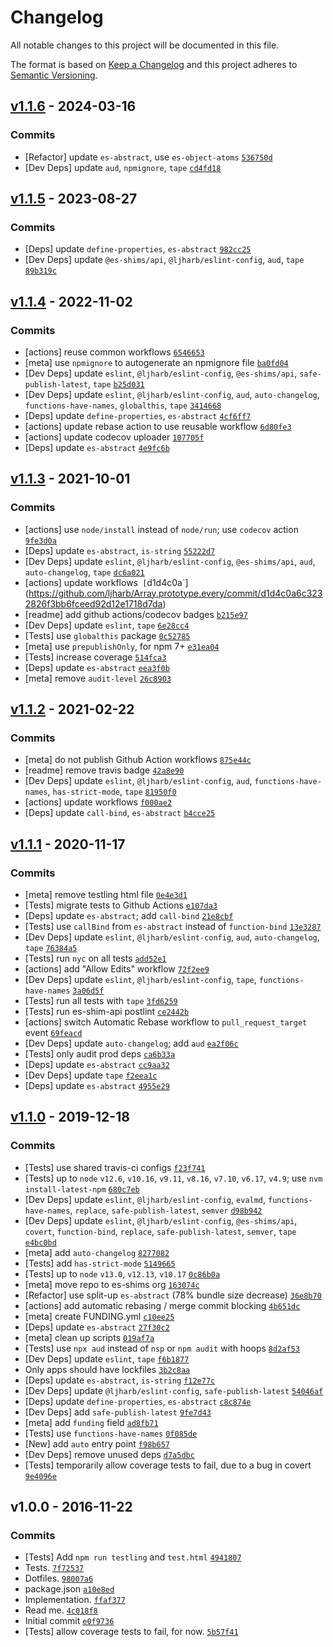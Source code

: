 # Changelog

All notable changes to this project will be documented in this file.

The format is based on [Keep a Changelog](https://keepachangelog.com/en/1.0.0/)
and this project adheres to [Semantic Versioning](https://semver.org/spec/v2.0.0.html).

## [v1.1.6](https://github.com/ljharb/Array.prototype.every/compare/v1.1.5...v1.1.6) - 2024-03-16

### Commits

- [Refactor] update `es-abstract`, use `es-object-atoms` [`536750d`](https://github.com/ljharb/Array.prototype.every/commit/536750d5942f77cfc58bd92243a2cee3ce4028da)
- [Dev Deps] update `aud`, `npmignore`, `tape` [`cd4fd18`](https://github.com/ljharb/Array.prototype.every/commit/cd4fd185132ecd474768b45abcdd239db4554df3)

## [v1.1.5](https://github.com/ljharb/Array.prototype.every/compare/v1.1.4...v1.1.5) - 2023-08-27

### Commits

- [Deps] update `define-properties`, `es-abstract` [`982cc25`](https://github.com/ljharb/Array.prototype.every/commit/982cc2536281d5619a46c423da2095cd1968d6bf)
- [Dev Deps] update `@es-shims/api`, `@ljharb/eslint-config`, `aud`, `tape` [`89b319c`](https://github.com/ljharb/Array.prototype.every/commit/89b319cbb22fd7ef3b4bab7d370ae84d3ef76cbb)

## [v1.1.4](https://github.com/ljharb/Array.prototype.every/compare/v1.1.3...v1.1.4) - 2022-11-02

### Commits

- [actions] reuse common workflows [`6546653`](https://github.com/ljharb/Array.prototype.every/commit/6546653609c01fa84892c34c24589748d801e876)
- [meta] use `npmignore` to autogenerate an npmignore file [`ba0fd04`](https://github.com/ljharb/Array.prototype.every/commit/ba0fd04440f3873328557785d99d049f82fee04c)
- [Dev Deps] update `eslint`, `@ljharb/eslint-config`, `@es-shims/api`, `safe-publish-latest`, `tape` [`b25d031`](https://github.com/ljharb/Array.prototype.every/commit/b25d031f58bee50923dd71c5f1f3ef60b166fcb1)
- [Dev Deps] update `eslint`, `@ljharb/eslint-config`, `aud`, `auto-changelog`, `functions-have-names`, `globalthis`, `tape` [`3414668`](https://github.com/ljharb/Array.prototype.every/commit/34146683190043930b3b84f4e33c4c744d574401)
- [Deps] update `define-properties`, `es-abstract` [`4cf6ff7`](https://github.com/ljharb/Array.prototype.every/commit/4cf6ff7b4fa0b076ffbc122271bd2c181149a5e3)
- [actions] update rebase action to use reusable workflow [`6d80fe3`](https://github.com/ljharb/Array.prototype.every/commit/6d80fe3cac18bf1b012c1658f911515a1c90acdc)
- [actions] update codecov uploader [`107705f`](https://github.com/ljharb/Array.prototype.every/commit/107705f3eb0afd76d90bf732b5b4b4be25e33f85)
- [Deps] update `es-abstract` [`4e9fc6b`](https://github.com/ljharb/Array.prototype.every/commit/4e9fc6b5741d24d34e689e40a487b1f1337e1929)

## [v1.1.3](https://github.com/ljharb/Array.prototype.every/compare/v1.1.2...v1.1.3) - 2021-10-01

### Commits

- [actions] use `node/install` instead of `node/run`; use `codecov` action [`9fe3d0a`](https://github.com/ljharb/Array.prototype.every/commit/9fe3d0a0f588c8a41a2844531bcd7fe17b18c356)
- [Deps] update `es-abstract`, `is-string` [`55222d7`](https://github.com/ljharb/Array.prototype.every/commit/55222d792062e61875b7748c168ae7ef6baa6f42)
- [Dev Deps] update `eslint`, `@ljharb/eslint-config`, `@es-shims/api`, `aud`, `auto-changelog`, `tape` [`dc6a021`](https://github.com/ljharb/Array.prototype.every/commit/dc6a021a2cda8bccd48d858a1eb97b7a4b71ae67)
- [actions] update workflows` [`d1d4c0a`](https://github.com/ljharb/Array.prototype.every/commit/d1d4c0a6c3232826f3bb6fceed92d12e1718d7da)
- [readme] add github actions/codecov badges [`b215e97`](https://github.com/ljharb/Array.prototype.every/commit/b215e97d0cfa4d84131f4fa41396999f78fcc08d)
- [Dev Deps] update `eslint`, `tape` [`6e28cc4`](https://github.com/ljharb/Array.prototype.every/commit/6e28cc4b157bb3ab57a63052c2968a1d333a3762)
- [Tests] use `globalthis` package [`0c52785`](https://github.com/ljharb/Array.prototype.every/commit/0c52785a405a178d58e521dc33dde92926cc3b42)
- [meta] use `prepublishOnly`, for npm 7+ [`e31ea04`](https://github.com/ljharb/Array.prototype.every/commit/e31ea04867b3aaa05f927b4b6e8f6e737ac830d1)
- [Tests] increase coverage [`514fca3`](https://github.com/ljharb/Array.prototype.every/commit/514fca32f0c17df5f22a562648faa5306160f630)
- [Deps] update `es-abstract` [`eea3f0b`](https://github.com/ljharb/Array.prototype.every/commit/eea3f0b2e92056c2684304ce7a0ed5f4983a66ea)
- [meta] remove `audit-level` [`26c8903`](https://github.com/ljharb/Array.prototype.every/commit/26c8903bfe19a7b7b15e712c114f9fe4df7c229f)

## [v1.1.2](https://github.com/ljharb/Array.prototype.every/compare/v1.1.1...v1.1.2) - 2021-02-22

### Commits

- [meta] do not publish Github Action workflows [`875e44c`](https://github.com/ljharb/Array.prototype.every/commit/875e44c72398622faf1f1c7deee3a7bbfe86e7cf)
- [readme] remove travis badge [`42a8e90`](https://github.com/ljharb/Array.prototype.every/commit/42a8e9032d0f33ec7e911fd9b1c911c61486efb2)
- [Dev Deps] update `eslint`, `@ljharb/eslint-config`, `aud`, `functions-have-names`, `has-strict-mode`, `tape` [`81950f0`](https://github.com/ljharb/Array.prototype.every/commit/81950f0d117133270734e9a063b5b0b85d34b1f8)
- [actions] update workflows [`f000ae2`](https://github.com/ljharb/Array.prototype.every/commit/f000ae2535ca2f04111feb911e9bde432fc1ce3f)
- [Deps] update `call-bind`, `es-abstract` [`b4cce25`](https://github.com/ljharb/Array.prototype.every/commit/b4cce25e45db0b6ea69ab2231212687b8daf5689)

## [v1.1.1](https://github.com/ljharb/Array.prototype.every/compare/v1.1.0...v1.1.1) - 2020-11-17

### Commits

- [meta] remove testling html file [`0e4e3d1`](https://github.com/ljharb/Array.prototype.every/commit/0e4e3d1c77d62d06ff40bc1564cbc6dceef8c143)
- [Tests] migrate tests to Github Actions [`e107da3`](https://github.com/ljharb/Array.prototype.every/commit/e107da3a07898cf7c76f44b0193fbcc8bed38638)
- [Deps] update `es-abstract`; add `call-bind` [`21e8cbf`](https://github.com/ljharb/Array.prototype.every/commit/21e8cbf2071b3c1a06f6e72f946b5729e9eae356)
- [Tests] use `callBind` from `es-abstract` instead of `function-bind` [`13e3287`](https://github.com/ljharb/Array.prototype.every/commit/13e32876983dd43c0d598962d3afddb0017e9705)
- [Dev Deps] update `eslint`, `@ljharb/eslint-config`, `aud`, `auto-changelog`, `tape` [`76384a5`](https://github.com/ljharb/Array.prototype.every/commit/76384a5a10eaf4556431f97a7200b13e15f0ee32)
- [Tests] run `nyc` on all tests [`add52e1`](https://github.com/ljharb/Array.prototype.every/commit/add52e14441cb2cff384431305cbea62c73eb9da)
- [actions] add "Allow Edits" workflow [`72f2ee9`](https://github.com/ljharb/Array.prototype.every/commit/72f2ee94179dd906025afc6a6d58b54c7497d1bb)
- [Dev Deps] update `eslint`, `@ljharb/eslint-config`, `tape`, `functions-have-names` [`3a06d5f`](https://github.com/ljharb/Array.prototype.every/commit/3a06d5f1258ca346f075c3e87750ea5172ccb9a2)
- [Tests] run all tests with `tape` [`3fd6259`](https://github.com/ljharb/Array.prototype.every/commit/3fd6259ecdbc26750982c20dca0b9379552dc674)
- [Tests] run es-shim-api postlint [`ce2442b`](https://github.com/ljharb/Array.prototype.every/commit/ce2442b74675a072dfe905a308ce87d9584ca921)
- [actions] switch Automatic Rebase workflow to `pull_request_target` event [`69feacd`](https://github.com/ljharb/Array.prototype.every/commit/69feacdb425c7d0c77e406829cbfde6164b3aedb)
- [Dev Deps] update `auto-changelog`; add `aud` [`ea2f06c`](https://github.com/ljharb/Array.prototype.every/commit/ea2f06c4d6546e973affcffb58256e0a9235796a)
- [Tests] only audit prod deps [`ca6b33a`](https://github.com/ljharb/Array.prototype.every/commit/ca6b33a08268059bcca9c076a134c215601c20d7)
- [Deps] update `es-abstract` [`cc9aa32`](https://github.com/ljharb/Array.prototype.every/commit/cc9aa322e654ab7f36b8abb685768a1dc4b35b66)
- [Dev Deps] update `tape` [`f2eea1c`](https://github.com/ljharb/Array.prototype.every/commit/f2eea1c57307828f8f951edcb788b1db7246b827)
- [Deps] update `es-abstract` [`4955e29`](https://github.com/ljharb/Array.prototype.every/commit/4955e2908cd2993fcc65c7488ecaf7e3b7f8c9f2)

## [v1.1.0](https://github.com/ljharb/Array.prototype.every/compare/v1.0.0...v1.1.0) - 2019-12-18

### Commits

- [Tests] use shared travis-ci configs [`f23f741`](https://github.com/ljharb/Array.prototype.every/commit/f23f741bfe061abd95ef4ca8a2de769bb21228a8)
- [Tests] up to `node` `v12.6`, `v10.16`, `v9.11`, `v8.16`, `v7.10`, `v6.17`, `v4.9`; use `nvm install-latest-npm` [`680c7eb`](https://github.com/ljharb/Array.prototype.every/commit/680c7ebc332ed93171e3e56e657147f2639e946e)
- [Dev Deps] update `eslint`, `@ljharb/eslint-config`, `evalmd`, `functions-have-names`, `replace`, `safe-publish-latest`, `semver` [`d98b942`](https://github.com/ljharb/Array.prototype.every/commit/d98b942bd10fbae61741ab7314132d694d51e29b)
- [Dev Deps] update `eslint`, `@ljharb/eslint-config`, `@es-shims/api`, `covert`, `function-bind`, `replace`, `safe-publish-latest`, `semver`, `tape` [`e4bc0bd`](https://github.com/ljharb/Array.prototype.every/commit/e4bc0bde8f5d790435fe41482c364b6927c58f67)
- [meta] add `auto-changelog` [`8277082`](https://github.com/ljharb/Array.prototype.every/commit/827708274f068c7a91ab92a6a3bc2e97a5b99d2b)
- [Tests] add `has-strict-mode` [`5149665`](https://github.com/ljharb/Array.prototype.every/commit/5149665cdc067e0586e4e6b5a79b816da155868b)
- [Tests] up to `node` `v13.0`, `v12.13`, `v10.17` [`0c86b0a`](https://github.com/ljharb/Array.prototype.every/commit/0c86b0a28e4bb49c905dab6591c1baef2b5d5a9c)
- [meta] move repo to es-shims org [`163074c`](https://github.com/ljharb/Array.prototype.every/commit/163074c9a7147c86db23b40e95e0d7686e834d2c)
- [Refactor] use split-up `es-abstract` (78% bundle size decrease) [`36e8b70`](https://github.com/ljharb/Array.prototype.every/commit/36e8b709fe0d079d84683591e44a9333e9fcb48d)
- [actions] add automatic rebasing / merge commit blocking [`4b651dc`](https://github.com/ljharb/Array.prototype.every/commit/4b651dca6293805a2a391efb158d29e857a6d401)
- [meta] create FUNDING.yml [`c10ee25`](https://github.com/ljharb/Array.prototype.every/commit/c10ee25ec7bfcce16d4c5bdc564a54f96f863719)
- [Deps] update `es-abstract` [`27f30c2`](https://github.com/ljharb/Array.prototype.every/commit/27f30c20f6d1708a3058d824c96ebb0ab224093e)
- [meta] clean up scripts [`019af7a`](https://github.com/ljharb/Array.prototype.every/commit/019af7ae101bd4bb7d5503d8dad9209fa337a80d)
- [Tests] use `npx aud` instead of `nsp` or `npm audit` with hoops [`8d2af53`](https://github.com/ljharb/Array.prototype.every/commit/8d2af53894560c2f368864cdc5f78769e811ccf2)
- [Dev Deps] update `eslint`, `tape` [`f6b1877`](https://github.com/ljharb/Array.prototype.every/commit/f6b187724174d98835c1ad8f962283112bf6440f)
- Only apps should have lockfiles [`3b2c8aa`](https://github.com/ljharb/Array.prototype.every/commit/3b2c8aad03cfac7ccc43f63d0f0c390afa190948)
- [Deps] update `es-abstract`, `is-string` [`f12e77c`](https://github.com/ljharb/Array.prototype.every/commit/f12e77c085f29006dfc3b2f40eaf7a09897250f1)
- [Dev Deps] update `@ljharb/eslint-config`, `safe-publish-latest` [`54046af`](https://github.com/ljharb/Array.prototype.every/commit/54046affb4ffd06a9bf42e0a2e4ae17e68892dc5)
- [Deps] update `define-properties`, `es-abstract` [`c8c874e`](https://github.com/ljharb/Array.prototype.every/commit/c8c874edfdc48696fc634062b8cce49da6d02a4e)
- [Dev Deps] add `safe-publish-latest` [`9fe7d43`](https://github.com/ljharb/Array.prototype.every/commit/9fe7d43a3fe852ea338f16e802bcfa5468ab38c2)
- [meta] add `funding` field [`ad8fb71`](https://github.com/ljharb/Array.prototype.every/commit/ad8fb71595965069a464877c19741100c43288fe)
- [Tests] use `functions-have-names` [`0f085de`](https://github.com/ljharb/Array.prototype.every/commit/0f085de7ee63e7722708c05d35037de17a8d2d0a)
- [New] add `auto` entry point [`f98b657`](https://github.com/ljharb/Array.prototype.every/commit/f98b65796f40f6190b84ab8130d9d677bba0b099)
- [Dev Deps] remove unused deps [`d7a5dbc`](https://github.com/ljharb/Array.prototype.every/commit/d7a5dbc08e4b6456c0586cdec5896dbd95a6f249)
- [Tests] temporarily allow coverage tests to fail, due to a bug in covert [`9e4096e`](https://github.com/ljharb/Array.prototype.every/commit/9e4096e4f867d7690a6b0d76ca7bbe83a5395791)

## v1.0.0 - 2016-11-22

### Commits

- [Tests] Add `npm run testling` and `test.html` [`4941807`](https://github.com/ljharb/Array.prototype.every/commit/49418077a5e5c5173d4edf444d9983772d8d31c4)
- Tests. [`7f72537`](https://github.com/ljharb/Array.prototype.every/commit/7f725378a8a79bc5377f58d2ae0b0612934016ee)
- Dotfiles. [`98007a6`](https://github.com/ljharb/Array.prototype.every/commit/98007a63cc48287cfa556ffe45e5a740b630c82d)
- package.json [`a10e8ed`](https://github.com/ljharb/Array.prototype.every/commit/a10e8ede4d1e54ef1bc783d04d2a69bec17c09fe)
- Implementation. [`ffaf377`](https://github.com/ljharb/Array.prototype.every/commit/ffaf377997f7dc35ac88f091964ceb19f8c423f8)
- Read me. [`4c018f8`](https://github.com/ljharb/Array.prototype.every/commit/4c018f8e2f512614644924e0e70126f81f30a73f)
- Initial commit [`e0f9736`](https://github.com/ljharb/Array.prototype.every/commit/e0f9736fa25f838b35c28e8462019a47c53bf92f)
- [Tests] allow coverage tests to fail, for now. [`5b57f41`](https://github.com/ljharb/Array.prototype.every/commit/5b57f4123a3a207952eed05cbf411f77bc93c59f)
